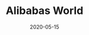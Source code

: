 ---
title: "Alibabas World"
description: ""
featured_image: '/images/power_of_habit.png'
date: "2020-05-15"
draft: true
---